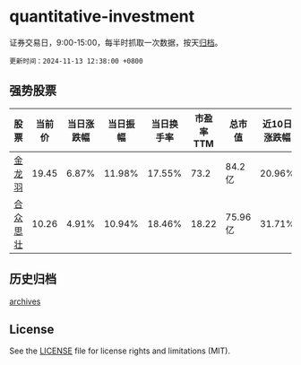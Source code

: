 # quantitative-investment

证券交易日，9:00-15:00，每半时抓取一次数据，按天[归档](archives)。

`更新时间：2024-11-13 12:38:00 +0800`

## 强势股票

|股票|当前价|当日涨跌幅|当日振幅|当日换手率|市盈率TTM|总市值|近10日涨跌幅|
|----|----|----|----|----|----|----|----|
|[金龙羽](https://xueqiu.com/S/SZ002882)|19.45|6.87%|11.98%|17.55%|73.2|84.2亿|20.96%|
|[合众思壮](https://xueqiu.com/S/SZ002383)|10.26|4.91%|10.94%|18.46%|18.22|75.96亿|31.71%|

## 历史归档

[archives](archives)

## License

See the [LICENSE](LICENSE) file for license rights and limitations (MIT).